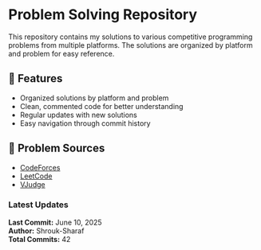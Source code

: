 # Problem Solving Repository

This repository contains my solutions to various competitive programming problems from multiple platforms. The solutions are organized by platform and problem for easy reference.

## 🚀 Features

- Organized solutions by platform and problem
- Clean, commented code for better understanding
- Regular updates with new solutions
- Easy navigation through commit history

## 📝 Problem Sources

- [CodeForces](https://codeforces.com/)
- [LeetCode](https://leetcode.com/)
- [VJudge](https://vjudge.net/)

### Latest Updates

**Last Commit:** June 10, 2025    
**Author:** Shrouk-Sharaf  
**Total Commits:** 42  
